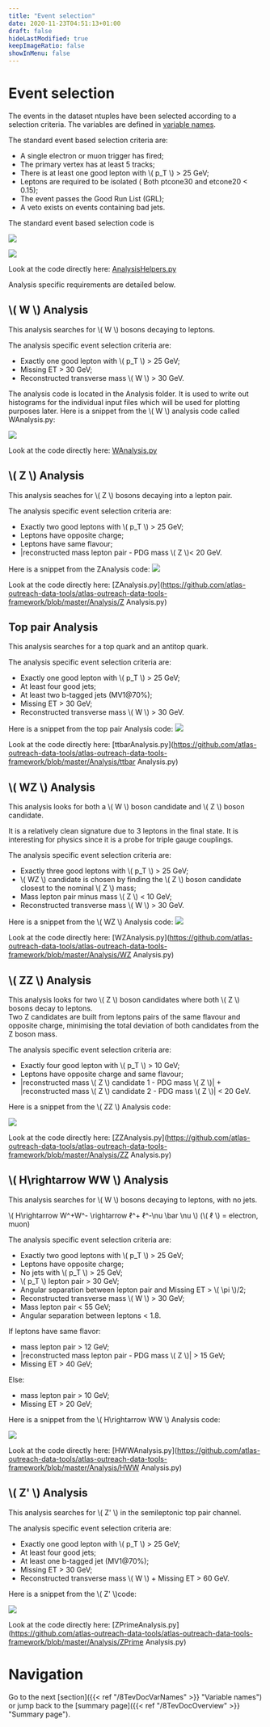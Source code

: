 ```yaml
---
title: "Event selection"
date: 2020-11-23T04:51:13+01:00
draft: false
hideLastModified: true
keepImageRatio: false
showInMenu: false
---
```


# Event selection

The events in the dataset ntuples have been selected according to a selection criteria.  The variables are defined in [variable names](https://cheatham1.gitbooks.io/openatlasdatatools/content/variable_names.html).

The standard event based selection criteria are:

* A single electron or muon trigger has fired;
* The primary vertex has at least 5 tracks;
* There is at least one good lepton with \\( p_T \\) > 25 GeV;
* Leptons are required to be isolated
( Both ptcone30 and etcone20 < 0.15);  
* The event passes the Good Run List (GRL);
* A veto exists on events containing bad jets.

The standard event based selection code is 

![](images/CodeSnippet/GoodLepton.png)

![](images/CodeSnippet/StandardEventSelection.png)

Look at the code directly here: 
[AnalysisHelpers.py](https://github.com/atlas-outreach-data-tools/atlas-outreach-data-tools-framework/blob/master/Analysis/AnalysisHelpers.py)


Analysis specific requirements are detailed below.

## \\( W \\) Analysis

This analysis searches for \\( W \\) bosons decaying to leptons. 

The analysis specific event selection criteria are:

* Exactly one good lepton with \\( p_T \\) > 25 GeV; 
* Missing ET > 30 GeV;
* Reconstructed transverse mass \\( W \\) > 30 GeV.

The analysis code is located in the Analysis folder. It is used to write out histograms for the individual input files which will be used for plotting purposes later.
Here is a snippet from the \\( W \\) analysis code called  WAnalysis.py:

![](images/CodeSnippet/WcodeSnippet.png)

Look at the code directly here: [WAnalysis.py](https://github.com/atlas-outreach-data-tools/atlas-outreach-data-tools-framework/blob/master/Analysis/WAnalysis.py)
## \\( Z \\) Analysis

This analysis seaches for \\( Z \\) bosons decaying into a lepton pair. 

The analysis specific event selection criteria are:

* Exactly two good leptons with \\( p_T \\) > 25 GeV; 
* Leptons have opposite charge;
* Leptons have same flavour; 
* |reconstructed mass lepton pair - PDG mass \\( Z \\)< 20 GeV.

Here is a snippet from the ZAnalysis code:
![](images/CodeSnippet/ZcodeSnippet.png)

Look at the code directly here: [ZAnalysis.py](https://github.com/atlas-outreach-data-tools/atlas-outreach-data-tools-framework/blob/master/Analysis/Z
Analysis.py)

## Top pair Analysis

This analysis searches for a top quark and an antitop quark.

The analysis specific event selection criteria are:

* Exactly one good lepton with \\( p_T \\) > 25 GeV; 
* At least four good jets;
* At least two b-tagged jets (MV1@70%);
* Missing ET > 30 GeV;
* Reconstructed transverse mass \\( W \\) > 30 GeV.

Here is a snippet from the top pair Analysis code:
![](images/CodeSnippet/ttbarcodeSnippet.png)

Look at the code directly here: [ttbarAnalysis.py](https://github.com/atlas-outreach-data-tools/atlas-outreach-data-tools-framework/blob/master/Analysis/ttbar
Analysis.py)

## \\( WZ \\) Analysis

This analysis looks for both a \\( W \\) boson candidate and \\( Z \\) boson candidate.

It is a relatively clean signature due to 3 leptons in the final state.  It is interesting for physics since it is a probe for triple gauge couplings.

The analysis specific event selection criteria are:

* Exactly three good leptons with \\( p_T \\) > 25 GeV;
* \\( WZ \\) candidate is chosen by finding the \\( Z \\) boson candidate closest to the nominal \\( Z \\) mass;
* Mass lepton pair minus mass \\( Z \\) < 10 GeV;
* Reconstructed transverse mass \\( W \\) > 30 GeV.

Here is a snippet from the \\( WZ \\) Analysis code:
![](images/CodeSnippet/WZcodeSnippet.png)

Look at the code directly here: [WZAnalysis.py](https://github.com/atlas-outreach-data-tools/atlas-outreach-data-tools-framework/blob/master/Analysis/WZ
Analysis.py)

## \\( ZZ \\) Analysis

This analysis looks for two \\( Z \\) boson candidates where both \\( Z \\) bosons decay to leptons.  
Two Z candidates are built from leptons pairs of the same flavour and opposite charge, minimising the total deviation of both candidates from the Z boson mass.

The analysis specific event selection criteria are:

* Exactly four good lepton with \\( p_T \\) > 10 GeV;
* Leptons have opposite charge and same flavour; 
* |reconstructed mass \\( Z \\) candidate 1 - PDG mass \\( Z \\)| + |reconstructed mass \\( Z \\) candidate 2 - PDG mass \\( Z \\)| < 20 GeV.

Here is a snippet from the \\( ZZ \\) Analysis code:

![](images/CodeSnippet/ZZcodeSnippet.png)

Look at the code directly here: [ZZAnalysis.py](https://github.com/atlas-outreach-data-tools/atlas-outreach-data-tools-framework/blob/master/Analysis/ZZ
Analysis.py)

## \\( H\rightarrow WW \\) Analysis

This analysis searches for \\( W \\) bosons decaying to leptons, with no jets.

\\( H\rightarrow W^+W^- \rightarrow ℓ^+ ℓ^-\nu  \bar \nu \\) (\\( ℓ \\) = electron, muon)

The analysis specific event selection criteria are:

* Exactly two good leptons with \\( p_T \\) > 25 GeV;
* Leptons have opposite charge;
* No jets with \\( p_T \\) > 25 GeV;
* \\( p_T \\) lepton pair > 30 GeV;
* Angular separation between lepton pair and Missing ET > \\( \pi \\)/2;
* Reconstructed transverse mass \\( W \\) > 30 GeV;
* Mass lepton pair < 55 GeV;
* Angular separation between leptons < 1.8.
 
 
If leptons have same flavor:
* mass lepton pair > 12 GeV;
* |reconstructed mass lepton pair - PDG mass \\( Z \\)| > 15 GeV;
* Missing ET > 40 GeV;
 
Else:
* mass lepton pair > 10 GeV;
* Missing ET > 20 GeV;




Here is a snippet from the \\( H\rightarrow WW \\) Analysis code:

![](images/CodeSnippet/HWWcodeSnippet.png)

Look at the code directly here: [HWWAnalysis.py](https://github.com/atlas-outreach-data-tools/atlas-outreach-data-tools-framework/blob/master/Analysis/HWW
Analysis.py)

## \\( Z' \\) Analysis

This analysis searches for \\( Z' \\) in the semileptonic top pair channel.

The analysis specific event selection criteria are:

* Exactly one good lepton with \\( p_T \\) > 25 GeV;
* At least four good jets;
* At least one b-tagged jet (MV1@70%); 
* Missing ET > 30 GeV;
* Reconstructed transverse mass \\( W \\) + Missing ET > 60 GeV.

Here is a snippet from the \\( Z' \\)code:

![](images/CodeSnippet/ZprimecodeSnippet.png)

Look at the code directly here: [ZPrimeAnalysis.py](https://github.com/atlas-outreach-data-tools/atlas-outreach-data-tools-framework/blob/master/Analysis/ZPrime
Analysis.py)

# Navigation
Go to the next [section]({{< ref "/8TevDocVarNames" >}} "Variable names") or jump back to the [summary page]({{< ref "/8TevDocOverview" >}} "Summary page").